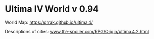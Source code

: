 # Ultima IV World v 0.94
World Map: https://drrak.github.io/ultima.4/

Descriptions of cities: www.the-spoiler.com/RPG/Origin/ultima.4.2.html
